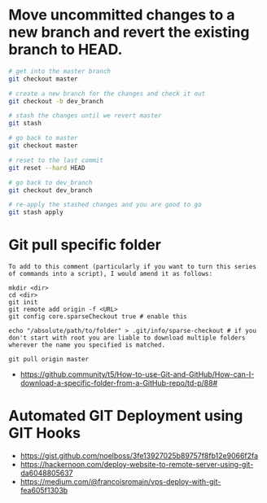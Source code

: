 # Move uncommitted changes to a new branch and revert the existing branch to HEAD.

```bash
# get into the master branch
git checkout master

# create a new branch for the changes and check it out
git checkout -b dev_branch

# stash the changes until we revert master
git stash

# go back to master
git checkout master

# reset to the last commit
git reset --hard HEAD

# go back to dev_branch
git checkout dev_branch

# re-apply the stashed changes and you are good to go
git stash apply
````

# Git pull specific folder

```
To add to this comment (particularly if you want to turn this series of commands into a script), I would amend it as follows:

mkdir <dir>
cd <dir>
git init
git remote add origin -f <URL>
git config core.sparseCheckout true # enable this

echo "/absolute/path/to/folder" > .git/info/sparse-checkout # if you don't start with root you are liable to download multiple folders wherever the name you specified is matched.

git pull origin master
```
* https://github.community/t5/How-to-use-Git-and-GitHub/How-can-I-download-a-specific-folder-from-a-GitHub-repo/td-p/88#

# Automated GIT Deployment using GIT Hooks

* https://gist.github.com/noelboss/3fe13927025b89757f8fb12e9066f2fa
* https://hackernoon.com/deploy-website-to-remote-server-using-git-da6048805637
* https://medium.com/@francoisromain/vps-deploy-with-git-fea605f1303b

